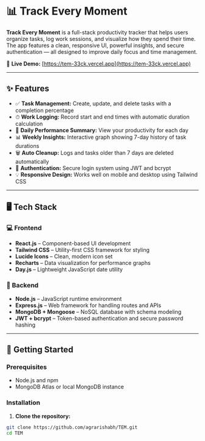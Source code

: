 # 📊 Track Every Moment

**Track Every Moment** is a full-stack productivity tracker that helps users organize tasks, log work sessions, and visualize how they spend their time. The app features a clean, responsive UI, powerful insights, and secure authentication — all designed to improve daily focus and time management.

🔗 **Live Demo:** [https://tem-33ck.vercel.app](https://tem-33ck.vercel.app)

---

## ✨ Features

- ✅ **Task Management:** Create, update, and delete tasks with a completion percentage
- ⏱ **Work Logging:** Record start and end times with automatic duration calculation
- 📆 **Daily Performance Summary:** View your productivity for each day
- 📊 **Weekly Insights:** Interactive graph showing 7-day history of task durations
- 🗑 **Auto Cleanup:** Logs and tasks older than 7 days are deleted automatically
- 🔐 **Authentication:** Secure login system using JWT and bcrypt
- 💡 **Responsive Design:** Works well on mobile and desktop using Tailwind CSS

---

## 🖥️ Tech Stack

### 💻 Frontend
- **React.js** – Component-based UI development
- **Tailwind CSS** – Utility-first CSS framework for styling
- **Lucide Icons** – Clean, modern icon set
- **Recharts** – Data visualization for performance graphs
- **Day.js** – Lightweight JavaScript date utility

### 🔧 Backend
- **Node.js** – JavaScript runtime environment
- **Express.js** – Web framework for handling routes and APIs
- **MongoDB + Mongoose** – NoSQL database with schema modeling
- **JWT + bcrypt** – Token-based authentication and secure password hashing

---

## 🚀 Getting Started

### Prerequisites
- Node.js and npm
- MongoDB Atlas or local MongoDB instance

### Installation

1. **Clone the repository:**

```bash
git clone https://github.com/agrarishabh/TEM.git
cd TEM
